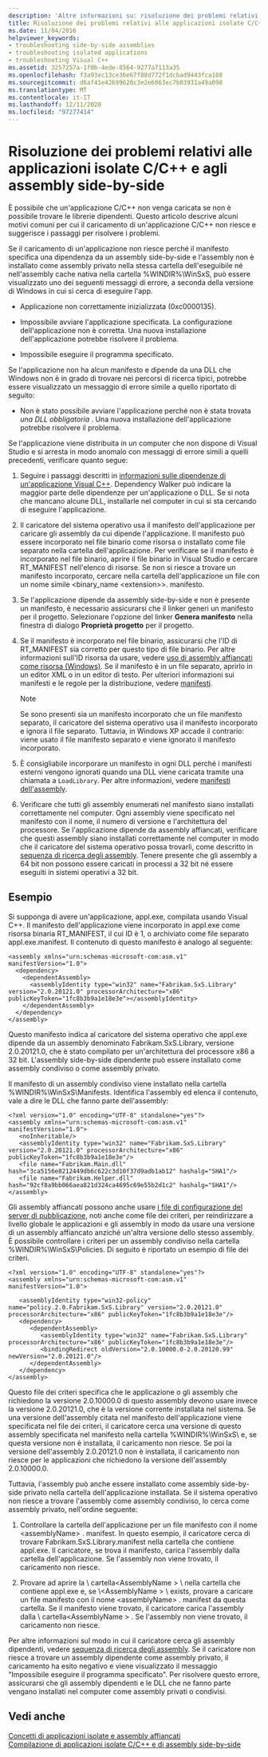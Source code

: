 ```yaml
---
description: 'Altre informazioni su: risoluzione dei problemi relativi alle applicazioni isolate C/C++ e agli assembly affiancati'
title: Risoluzione dei problemi relativi alle applicazioni isolate C/C++ e agli assembly side-by-side
ms.date: 11/04/2016
helpviewer_keywords:
- troubleshooting side-by-side assemblies
- troubleshooting isolated applications
- troubleshooting Visual C++
ms.assetid: 3257257a-1f0b-4ede-8564-9277a7113a35
ms.openlocfilehash: f3a93ec13ce36e67f88d772f1dcbad9443fca188
ms.sourcegitcommit: d6af41e42699628c3e2e6063ec7b03931a49a098
ms.translationtype: MT
ms.contentlocale: it-IT
ms.lasthandoff: 12/11/2020
ms.locfileid: "97277414"
---
```

# <a name="troubleshooting-cc-isolated-applications-and-side-by-side-assemblies"></a>Risoluzione dei problemi relativi alle applicazioni isolate C/C++ e agli assembly side-by-side

È possibile che un'applicazione C/C++ non venga caricata se non è possibile trovare le librerie dipendenti. Questo articolo descrive alcuni motivi comuni per cui il caricamento di un'applicazione C/C++ non riesce e suggerisce i passaggi per risolvere i problemi.

Se il caricamento di un'applicazione non riesce perché il manifesto specifica una dipendenza da un assembly side-by-side e l'assembly non è installato come assembly privato nella stessa cartella dell'eseguibile né nell'assembly cache nativa nella cartella %WINDIR%\WinSxS\, può essere visualizzato uno dei seguenti messaggi di errore, a seconda della versione di Windows in cui si cerca di eseguire l'app.

- Applicazione non correttamente inizializzata (0xc0000135).

- Impossibile avviare l'applicazione specificata. La configurazione dell'applicazione non è corretta. Una nuova installazione dell'applicazione potrebbe risolvere il problema.

- Impossibile eseguire il programma specificato.

Se l'applicazione non ha alcun manifesto e dipende da una DLL che Windows non è in grado di trovare nei percorsi di ricerca tipici, potrebbe essere visualizzato un messaggio di errore simile a quello riportato di seguito:

- Non è stato possibile avviare l'applicazione perché non è stata trovata *una DLL obbligatoria* . Una nuova installazione dell'applicazione potrebbe risolvere il problema.

Se l'applicazione viene distribuita in un computer che non dispone di Visual Studio e si arresta in modo anomalo con messaggi di errore simili a quelli precedenti, verificare quanto segue:

1. Seguire i passaggi descritti in [informazioni sulle dipendenze di un'applicazione Visual C++](../windows/understanding-the-dependencies-of-a-visual-cpp-application.md). Dependency Walker può indicare la maggior parte delle dipendenze per un'applicazione o DLL. Se si nota che mancano alcune DLL, installarle nel computer in cui si sta cercando di eseguire l'applicazione.

1. Il caricatore del sistema operativo usa il manifesto dell'applicazione per caricare gli assembly da cui dipende l'applicazione. Il manifesto può essere incorporato nel file binario come risorsa o installato come file separato nella cartella dell'applicazione. Per verificare se il manifesto è incorporato nel file binario, aprire il file binario in Visual Studio e cercare RT_MANIFEST nell'elenco di risorse. Se non si riesce a trovare un manifesto incorporato, cercare nella cartella dell'applicazione un file con un nome simile <binary_name \<extension>>. manifesto.

1. Se l'applicazione dipende da assembly side-by-side e non è presente un manifesto, è necessario assicurarsi che il linker generi un manifesto per il progetto. Selezionare l'opzione del linker **Genera manifesto** nella finestra di dialogo **Proprietà progetto** per il progetto.

1. Se il manifesto è incorporato nel file binario, assicurarsi che l'ID di RT_MANIFEST sia corretto per questo tipo di file binario. Per altre informazioni sull'ID risorsa da usare, vedere [uso di assembly affiancati come risorsa (Windows)](/windows/win32/SbsCs/using-side-by-side-assemblies-as-a-resource). Se il manifesto è in un file separato, aprirlo in un editor XML o in un editor di testo. Per ulteriori informazioni sui manifesti e le regole per la distribuzione, vedere [manifesti](/windows/win32/sbscs/manifests).

   > [!NOTE]
   > Se sono presenti sia un manifesto incorporato che un file manifesto separato, il caricatore del sistema operativo usa il manifesto incorporato e ignora il file separato. Tuttavia, in Windows XP accade il contrario: viene usato il file manifesto separato e viene ignorato il manifesto incorporato.

1. È consigliabile incorporare un manifesto in ogni DLL perché i manifesti esterni vengono ignorati quando una DLL viene caricata tramite una chiamata a `LoadLibrary`. Per altre informazioni, vedere [manifesti dell'assembly](/windows/win32/SbsCs/assembly-manifests).

1. Verificare che tutti gli assembly enumerati nel manifesto siano installati correttamente nel computer. Ogni assembly viene specificato nel manifesto con il nome, il numero di versione e l'architettura del processore. Se l'applicazione dipende da assembly affiancati, verificare che questi assembly siano installati correttamente nel computer in modo che il caricatore del sistema operativo possa trovarli, come descritto in [sequenza di ricerca degli assembly](/windows/win32/SbsCs/assembly-searching-sequence). Tenere presente che gli assembly a 64 bit non possono essere caricati in processi a 32 bit né essere eseguiti in sistemi operativi a 32 bit.

## <a name="example"></a>Esempio

Si supponga di avere un'applicazione, appl.exe, compilata usando Visual C++. Il manifesto dell'applicazione viene incorporato in appl.exe come risorsa binaria RT_MANIFEST, il cui ID è 1, o archiviato come file separato appl.exe.manifest. Il contenuto di questo manifesto è analogo al seguente:

```
<assembly xmlns="urn:schemas-microsoft-com:asm.v1" manifestVersion="1.0">
  <dependency>
    <dependentAssembly>
      <assemblyIdentity type="win32" name="Fabrikam.SxS.Library" version="2.0.20121.0" processorArchitecture="x86" publicKeyToken="1fc8b3b9a1e18e3e"></assemblyIdentity>
    </dependentAssembly>
  </dependency>
</assembly>
```

Questo manifesto indica al caricatore del sistema operativo che appl.exe dipende da un assembly denominato Fabrikam.SxS.Library, versione 2.0.20121.0, che è stato compilato per un'architettura del processore x86 a 32 bit. L'assembly side-by-side dipendente può essere installato come assembly condiviso o come assembly privato.

Il manifesto di un assembly condiviso viene installato nella cartella %WINDIR%\WinSxS\Manifests\. Identifica l'assembly ed elenca il contenuto, vale a dire le DLL che fanno parte dell'assembly:

```
<?xml version="1.0" encoding="UTF-8" standalone="yes"?>
<assembly xmlns="urn:schemas-microsoft-com:asm.v1" manifestVersion="1.0">
   <noInheritable/>
   <assemblyIdentity type="win32" name="Fabrikam.SxS.Library" version="2.0.20121.0" processorArchitecture="x86" publicKeyToken="1fc8b3b9a1e18e3e"/>
   <file name="Fabrikam.Main.dll" hash="3ca5156e8212449db6c622c3d10f37d9adb1ab12" hashalg="SHA1"/>
   <file name="Fabrikam.Helper.dll" hash="92cf8a9bb066aea821d324ca4695c69e55b2d1c2" hashalg="SHA1"/>
</assembly>
```

Gli assembly affiancati possono anche usare [i file di configurazione del server di pubblicazione](/windows/win32/SbsCs/publisher-configuration-files), noti anche come file dei criteri, per reindirizzare a livello globale le applicazioni e gli assembly in modo da usare una versione di un assembly affiancato anziché un'altra versione dello stesso assembly. È possibile controllare i criteri per un assembly condiviso nella cartella %WINDIR%\WinSxS\Policies\. Di seguito è riportato un esempio di file dei criteri.

```
<?xml version="1.0" encoding="UTF-8" standalone="yes"?>
<assembly xmlns="urn:schemas-microsoft-com:asm.v1" manifestVersion="1.0">

   <assemblyIdentity type="win32-policy" name="policy.2.0.Fabrikam.SxS.Library" version="2.0.20121.0" processorArchitecture="x86" publicKeyToken="1fc8b3b9a1e18e3e"/>
   <dependency>
      <dependentAssembly>
         <assemblyIdentity type="win32" name="Fabrikam.SxS.Library" processorArchitecture="x86" publicKeyToken="1fc8b3b9a1e18e3e"/>
         <bindingRedirect oldVersion="2.0.10000.0-2.0.20120.99" newVersion="2.0.20121.0"/>
      </dependentAssembly>
   </dependency>
</assembly>
```

Questo file dei criteri specifica che le applicazione o gli assembly che richiedono la versione 2.0.10000.0 di questo assembly devono usare invece la versione 2.0.20121.0, che è la versione corrente installata nel sistema. Se una versione dell'assembly citata nel manifesto dell'applicazione viene specificata nel file dei criteri, il caricatore cerca una versione di questo assembly specificata nel manifesto nella cartella %WINDIR%\WinSxS\ e, se questa versione non è installata, il caricamento non riesce. Se poi la versione dell'assembly 2.0.20121.0 non è installata, il caricamento non riesce per le applicazioni che richiedono la versione dell'assembly 2.0.10000.0.

Tuttavia, l'assembly può anche essere installato come assembly side-by-side privato nella cartella dell'applicazione installata. Se il sistema operativo non riesce a trovare l'assembly come assembly condiviso, lo cerca come assembly privato, nell'ordine seguente:

1. Controllare la cartella dell'applicazione per un file manifesto con il nome \<assemblyName> . manifest. In questo esempio, il caricatore cerca di trovare Fabrikam.SxS.Library.manifest nella cartella che contiene appl.exe. Il caricatore, se trova il manifesto, carica l'assembly dalla cartella dell'applicazione. Se l'assembly non viene trovato, il caricamento non riesce.

1. Provare ad aprire la \\ cartella<AssemblyName \> \ nella cartella che contiene appl.exe e, se \\<AssemblyName \> \ exists, provare a caricare un file manifesto con il nome \<assemblyName> . manifest da questa cartella. Se il manifesto viene trovato, il caricatore carica l'assembly dalla \\ cartella<AssemblyName \> \. Se l'assembly non viene trovato, il caricamento non riesce.

Per altre informazioni sul modo in cui il caricatore cerca gli assembly dipendenti, vedere [sequenza di ricerca degli assembly](/windows/win32/SbsCs/assembly-searching-sequence). Se il caricatore non riesce a trovare un assembly dipendente come assembly privato, il caricamento ha esito negativo e viene visualizzato il messaggio "Impossibile eseguire il programma specificato". Per risolvere questo errore, assicurarsi che gli assembly dipendenti e le DLL che ne fanno parte vengano installati nel computer come assembly privati o condivisi.

## <a name="see-also"></a>Vedi anche

[Concetti di applicazioni isolate e assembly affiancati](concepts-of-isolated-applications-and-side-by-side-assemblies.md)<br/>
[Compilazione di applicazioni isolate C/C++ e di assembly side-by-side](building-c-cpp-isolated-applications-and-side-by-side-assemblies.md)
